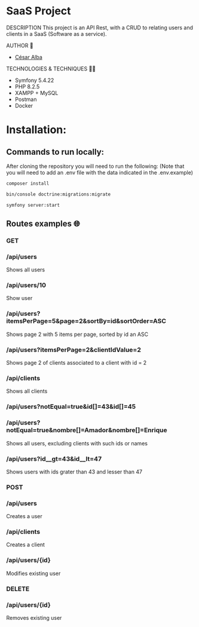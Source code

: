 # SaaS Project

DESCRIPTION
This project is an API Rest, with a CRUD to relating users and clients in a SaaS (Software as a service).

AUTHOR 🧑
- [César Alba](https://github.com/Cesario87)

TECHNOLOGIES & TECHNIQUES 👨‍💻
- Symfony 5.4.22
- PHP 8.2.5
- XAMPP + MySQL
- Postman
- Docker

# Installation:
## Commands to run locally:
After cloning the repository you will need to run the following:
(Note that you will need to add an .env file with the data indicated in the .env.example)
```bash
composer install
```
```bash
bin/console doctrine:migrations:migrate
```
```bash
symfony server:start
```

## Routes examples 🌐
### GET
### /api/users
Shows all users
### /api/users/10
Show user
### /api/users?itemsPerPage=5&page=2&sortBy=id&sortOrder=ASC
Shows page 2 with 5 items per page, sorted by id an ASC
### /api/users?itemsPerPage=2&clientIdValue=2
Shows page 2 of clients associated to a client with id = 2
### /api/clients
Shows all clients
### /api/users?notEqual=true&id[]=43&id[]=45
### /api/users?notEqual=true&nombre[]=Amador&nombre[]=Enrique
Shows all users, excluding clients with such ids or names
### /api/users?id__gt=43&id__lt=47
Shows users with ids grater than 43 and lesser than 47

### POST
### /api/users
Creates a user
### /api/clients
Creates a client
### /api/users/{id}
Modifies existing user

### DELETE
### /api/users/{id}
Removes existing user
